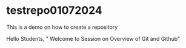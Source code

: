 # testrepo01072024
This is a demo on how to create a repository

Hello Students, " Welcome to Session on Overview of Git and Github"
